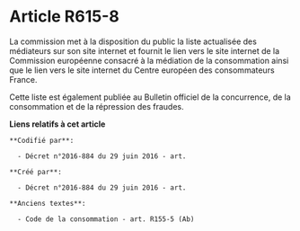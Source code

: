 # Article R615-8

La commission met à la disposition du public la liste actualisée des médiateurs sur son site internet et fournit le lien vers
le site internet de la Commission européenne consacré à la médiation de la consommation ainsi que le lien vers le site
internet du Centre européen des consommateurs France.

Cette liste est également publiée au Bulletin officiel de la concurrence, de la consommation et de la répression des fraudes.

**Liens relatifs à cet article**

	**Codifié par**:

	  - Décret n°2016-884 du 29 juin 2016 - art.

	**Créé par**:

	  - Décret n°2016-884 du 29 juin 2016 - art.

	**Anciens textes**:

	  - Code de la consommation - art. R155-5 (Ab)
